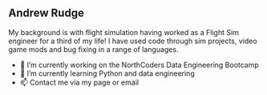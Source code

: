 ## Andrew Rudge

My background is with flight simulation having worked as a Flight Sim engineer for a third of my life! I have used code through sim projects, video game mods and bug fixing in a range of languages.

- 🔭 I’m currently working on the NorthCoders Data Engineering Bootcamp
- 🌱 I’m currently learning Python and data engineering
- 📫 Contact me via my page or email

<!--
**AndrewFudge/AndrewFudge** is a ✨ _special_ ✨ repository because its `README.md` (this file) appears on your GitHub profile.

Here are some ideas to get you started:

- 🔭 I’m currently working on ...
- 🌱 I’m currently learning ...
- 👯 I’m looking to collaborate on ...
- 🤔 I’m looking for help with ...
- 💬 Ask me about ...
- 📫 How to reach me: ...
- 😄 Pronouns: ...
- ⚡ Fun fact: ...
-->
